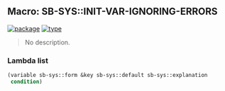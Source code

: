 ## Macro: SB-SYS::INIT-VAR-IGNORING-ERRORS
[![package](https://img.shields.io/badge/Package-SB--SYS-5f9ea0.svg?style=social&colorA=999999)](../) [![type](https://img.shields.io/badge/Type-Macro-5f9ea0.svg?style=social&colorA=999999)](../#macro) 

> No description.

### Lambda list
```cl
(variable sb-sys::form &key sb-sys::default sb-sys::explanation
 condition)
```
